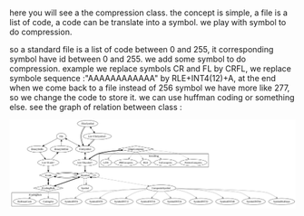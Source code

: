 ### 
here you will see a the compression class.
the concept is simple, a file is a list of code, a code can be translate into a symbol. we play with symbol to do compression.

so a standard file is a list of code between 0 and 255, it corresponding symbol have id between 0 and 255. we add some symbol to do compression.
example we replace symbols CR and FL by CRFL, we replace symbole sequence :"AAAAAAAAAAAA" by RLE+INT4(12)+A, at the end when we come back to a file instead of 256 symbol we have more like 277, so we change the code to store it.
we can use huffman coding or something else.
see the graph of relation between class :

![graph of relation between class](graph.svg)
